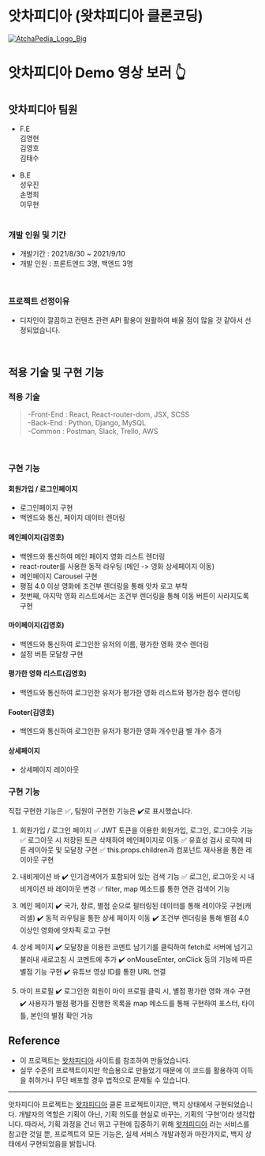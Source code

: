 # 앗차피디아 (왓챠피디아 클론코딩)
<a href="https://www.youtube.com/watch?v=CBenPZkhncU&ab_channel=%EA%B9%80%EC%98%81%ED%98%B8">![AtchaPedia_Logo_Big](https://user-images.githubusercontent.com/79790476/132983431-8c559de4-d409-4d06-8eac-232b40f763a8.png)</a>

# 앗차피디아 Demo 영상 보러  👆 

## 앗차피디아 팀원

- F.E<br>
  김영현<br>
  김영호<br>
  김태수<br>
  <br>
- B.E<br>
  성우진<br>
  손명희<br>
  이무현<br>
  <br>

### 개발 인원 및 기간

- 개발기간 : 2021/8/30 ~ 2021/9/10
- 개발 인원 : 프론트엔드 3명, 백엔드 3명

<br>

### 프로젝트 선정이유

- 디자인이 깔끔하고 컨텐츠 관련 API 활용이 원활하여 배울 점이 많을 것 같아서 선정되었습니다.

<br>


## 적용 기술 및 구현 기능


### 적용 기술


> -Front-End : React, React-router-dom, JSX, SCSS<br>
> -Back-End : Python, Django, MySQL<br>
> -Common : Postman, Slack, Trello, AWS

<br>

### 구현 기능


#### 회원가입 / 로그인페이지

- 로그인페이지 구현
- 백엔드와 통신, 페이지 데이터 렌더링


#### 메인페이지(김영호)

- 백엔드와 통신하여 메인 페이지 영화 리스트 렌더링
- react-router를 사용한 동적 라우팅 (메인 -> 영화 상세페이지 이동)
- 메인페이지 Carousel 구현
- 평점 4.0 이상 영화에 조건부 렌더링을 통해 앗차 로고 부착
- 첫번째, 마지막 영화 리스트에서는 조건부 렌더링을 통해 이동 버튼이 사라지도록 구현

#### 마이페이지(김영호)

- 백엔드와 통신하여 로그인한 유저의 이름, 평가한 영화 갯수 렌더링
- 설정 버튼 모달창 구현

#### 평가한 영화 리스트(김영호)

- 백엔드와 통신하여 로그인한 유저가 평가한 영화 리스트와 평가한 점수 렌더링

#### Footer(김영호)

- 백엔드와 통신하여 로그인한 유저가 평가한 영화 개수만큼 별 개수 증가

#### 상세페이지

- 상세페이지 레이아웃

### 구현 기능

직접 구현한 기능은 ✅, 팀원이 구현한 기능은 ✔️로 표시했습니다.

1. 회원가입 / 로그인 페이지
✅ JWT 토큰을 이용한 회원가입, 로그인, 로그아웃 기능
✅ 로그아웃 시 저장된 토큰 삭제하여 메인페이지로 이동
✅ 유효성 검사 로직에 따른 레이아웃 및 모달창 구현
✅ this.props.children과 컴포넌트 재사용을 통한 레이아웃 구현

2. 내비게이션 바
✔️ 인기검색어가 포함되어 있는 검색 기능
✅ 로그인, 로그아웃 시 내비게이션 바 레이아웃 변경
✅ filter, map 메소드를 통한 연관 검색어 기능

3. 메인 페이지
✔️ 국가, 장르, 별점 순으로 필터링된 데이터를 통해 레이아웃 구현(캐러셀)
✔️ 동적 라우팅을 통한 상세 페이지 이동
✔️ 조건부 렌더링을 통해 별점 4.0 이상인 영화에 앗차픽 로고 구현

4. 상세 페이지
✔️ 모달창을 이용한 코멘트 남기기를 클릭하여 fetch로 서버에 넘기고 불러내 새로고침 시 코멘트에 추가
✔️ onMouseEnter, onClick 등의 기능에 따른 별점 기능 구현
✔️ 유튜브 영상 ID를 통한 URL 연결

5. 마이 프로필
✔️ 로그인한 회원이 마이 프로필 클릭 시, 별점 평가한 영화 개수 구현
✔️ 사용자가 별점 평가를 진행한 목록을 map 메소드를 통해 구현하여 포스터, 타이틀, 본인의 별점 확인 가능




## Reference

- 이 프로젝트는 [왓챠피디아](https://pedia.watcha.com/ko-KR) 사이트를 참조하여 만들었습니다.
- 실무 수준의 프로젝트이지만 학습용으로 만들었기 때문에 이 코드를 활용하여 이득을 취하거나 무단 배포할 경우 법적으로 문제될 수 있습니다.
<hr>
앗차피디아 프로젝트는 <a href="https://pedia.watcha.com/ko-KR">왓챠피디아<a/> 클론 프로젝트이지만, 백지 상태에서 구현되었습니다. 개발자의 역할은 기획이 아닌, 기획 의도를 현실로 바꾸는, 기획의 ‘구현’이라 생각합니다. 따라서, 기획 과정을 건너 뛰고 구현에 집중하기 위해 <a href="https://pedia.watcha.com/ko-KR">왓챠피디아<a/> 라는 서비스를 참고한 것일 뿐, 프로젝트의 모든 기능은, 실제 서비스 개발과정과 마찬가지로, 백지 상태에서 구현되었음을 밝힙니다.
